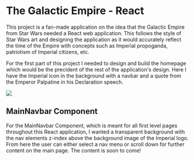 # The Galactic Empire - React

This project is a fan-made application on the idea that the Galactic Empire from Star Wars needed a React web application. This follows the style of Star Wars art and designing the application as it would accurately reflect the time of the Empire with concepts such as Imperial propoganda, patriotism of Imperial citizens, etc.

For the first part of this project I needed to design and build the homepage which would be the precident of the rest of the application's design. Here I have the Imperial icon in the background with a navbar and a quote from the Emperor Palpatine in his Declaration speech.

![](https://github.com/MarkMadness/FrontEnd/blob/master/thegalacticempire-react/showcase/snippet01.jpg)

## MainNavbar Component

For the MainNavbar Component, which is meant for all first level pages throughout this React application, I wanted a transparent background with the nav elements z-index above the background image of the Imperial logo. From here the user can either select a nav menu or scroll down for further content on the main page. The content is soon to come!
